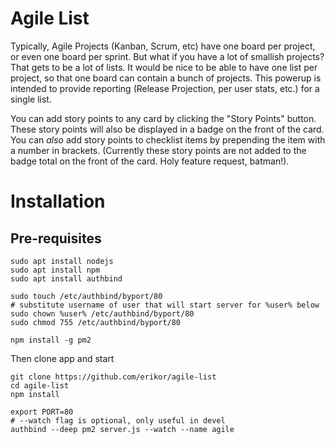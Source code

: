 # Agile List

Typically, Agile Projects (Kanban, Scrum, etc) have one board per project, or even one board per sprint.
But what if you have a lot of smallish projects? That gets to be a lot of lists. It would be nice to be
able to have one list per project, so that one board can contain a bunch of projects. This powerup is
intended to provide reporting (Release Projection, per user stats, etc.) for a single list.

You can add story points to any card by clicking the "Story Points" button. These story points will also 
be displayed in a badge on the front of the card. You can *also* add story points to checklist items 
by prepending the item with a number in brackets. (Currently these story points are not added to the 
badge total on the front of the card. Holy feature request, batman!).

# Installation

## Pre-requisites

```
sudo apt install nodejs
sudo apt install npm
sudo apt install authbind

sudo touch /etc/authbind/byport/80
# substitute username of user that will start server for %user% below
sudo chown %user% /etc/authbind/byport/80
sudo chmod 755 /etc/authbind/byport/80

npm install -g pm2
```

Then clone app and start

```
git clone https://github.com/erikor/agile-list
cd agile-list
npm install

export PORT=80
# --watch flag is optional, only useful in devel
authbind --deep pm2 server.js --watch --name agile
```

